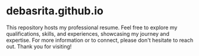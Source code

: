 # debasrita.github.io
This repository hosts my professional resume. Feel free to explore my qualifications, skills, and experiences, showcasing my journey and expertise. For more information or to connect, please don't hesitate to reach out. Thank you for visiting!
